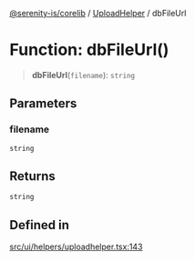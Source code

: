 [@serenity-is/corelib](../../../README.md) / [UploadHelper](../README.md) / dbFileUrl

# Function: dbFileUrl()

> **dbFileUrl**(`filename`): `string`

## Parameters

### filename

`string`

## Returns

`string`

## Defined in

[src/ui/helpers/uploadhelper.tsx:143](https://github.com/serenity-is/serenity/blob/master/packages/corelib/src/ui/helpers/uploadhelper.tsx#L143)

